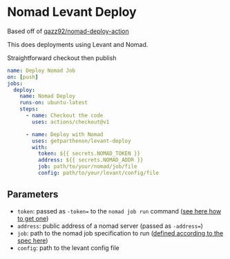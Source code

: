 Nomad Levant Deploy
===================

Based off of [qazz92/nomad-deploy-action](https://github.com/qazz92/nomad-deploy-action)

This does deployments using Levant and Nomad.

Straightforward checkout then publish

```yaml
name: Deploy Nomad Job
on: [push]
jobs:
  deploy:
    name: Nomad Deploy
    runs-on: ubuntu-latest
    steps:
      - name: Checkout the code
        uses: actions/checkout@v1

      - name: Deploy with Nomad
        uses: getparthenon/levant-deploy
        with:
          token: ${{ secrets.NOMAD_TOKEN }}
          address: ${{ secrets.NOMAD_ADDR }}
          job: path/to/your/nomad/job/file
          config: path/to/your/levant/config/file
```

## Parameters

* `token`: passed as `-token=` to the `nomad job run` command ([see here how to get one](https://www.nomadproject.io/guides/security/acl.html#acl-tokens))
* `address`: public address of a nomad server (passed as `-address=`)
* `job`: path to the nomad job specification to run ([defined according to the spec here](https://www.nomadproject.io/docs/job-specification/index.html))
* `config`: path to the levant config file
